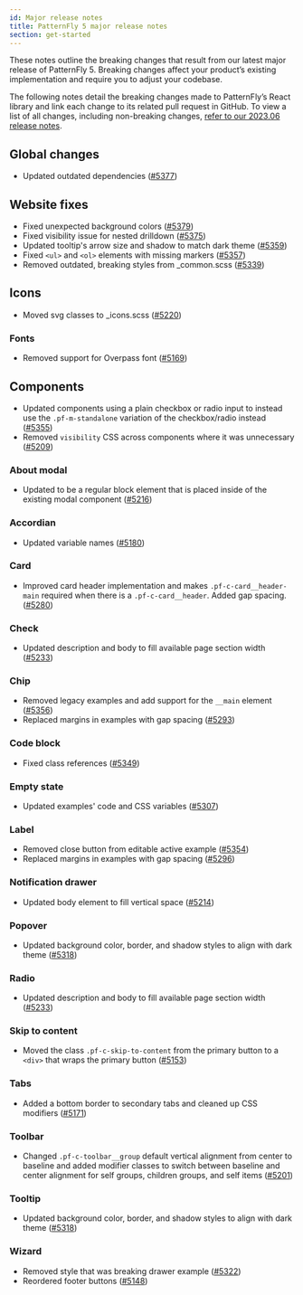 ```yaml
---
id: Major release notes
title: PatternFly 5 major release notes 
section: get-started
---
```


These notes outline the breaking changes that result from our latest major release of PatternFly 5. Breaking changes affect your product’s existing implementation and require you to adjust your codebase.

The following notes detail the breaking changes made to PatternFly’s React library and link each change to its related pull request in GitHub. To view a list of all changes, including non-breaking changes, [refer to our 2023.06 release notes](/get-started/release-notes). 

## Global changes

- Updated outdated dependencies ([#5377](https://github.com/patternfly/patternfly/pull/5377))

## Website fixes

- Fixed unexpected background colors ([#5379](https://github.com/patternfly/patternfly/pull/5379))
- Fixed visibility issue for nested drilldown ([#5375](https://github.com/patternfly/patternfly/pull/5375))
- Updated tooltip's arrow size and shadow to match dark theme ([#5359](https://github.com/patternfly/patternfly/pull/5359))
- Fixed `<ul>` and `<ol>` elements with missing markers ([#5357](https://github.com/patternfly/patternfly/pull/5357))
- Removed outdated, breaking styles from _common.scss ([#5339](https://github.com/patternfly/patternfly/pull/5339))

## Icons

- Moved svg classes to _icons.scss ([#5220](https://github.com/patternfly/patternfly/pull/5220))

### Fonts

- Removed support for Overpass font ([#5169](https://github.com/patternfly/patternfly/pull/5169))

## Components

- Updated components using a plain checkbox or radio input to instead  use the `.pf-m-standalone` variation of the checkbox/radio instead ([#5355](https://github.com/patternfly/patternfly/pull/5355))
- Removed `visibility` CSS across components where it was unnecessary ([#5209](https://github.com/patternfly/patternfly/pull/5209))

### About modal 

- Updated to be a regular block element that is placed inside of the existing modal component ([#5216](https://github.com/patternfly/patternfly/pull/5216))

### Accordian 

- Updated variable names ([#5180](https://github.com/patternfly/patternfly/pull/5180))

### Card

- Improved card header implementation and makes `.pf-c-card__header-main` required when there is a `.pf-c-card__header`. Added gap spacing. ([#5280](https://github.com/patternfly/patternfly/pull/5280))

### Check 

- Updated description and body to fill available page section width ([#5233](https://github.com/patternfly/patternfly/pull/5233))

### Chip

- Removed legacy examples and add support for the `__main` element ([#5356](https://github.com/patternfly/patternfly/pull/5356))
- Replaced margins in examples with gap spacing ([#5293](https://github.com/patternfly/patternfly/pull/5293))

### Code block

- Fixed class references ([#5349](https://github.com/patternfly/patternfly/pull/5349))

### Empty state 

- Updated examples' code and CSS variables ([#5307](https://github.com/patternfly/patternfly/pull/5307))


### Label

- Removed close button from editable active example ([#5354](https://github.com/patternfly/patternfly/pull/5354))
- Replaced margins in examples with gap spacing ([#5296](https://github.com/patternfly/patternfly/pull/5296))

### Notification drawer

- Updated body element to fill vertical space ([#5214](https://github.com/patternfly/patternfly/pull/5214))

### Popover 

- Updated background color, border, and shadow styles to align with dark theme ([#5318](https://github.com/patternfly/patternfly/pull/5318))

### Radio 

- Updated description and body to fill available page section width ([#5233](https://github.com/patternfly/patternfly/pull/5233))

### Skip to content

- Moved the class `.pf-c-skip-to-content` from the primary button to a `<div>` that wraps the primary button ([#5153](https://github.com/patternfly/patternfly/pull/5153))

### Tabs

- Added a bottom border to secondary tabs and cleaned up CSS modifiers ([#5171](https://github.com/patternfly/patternfly/pull/5171))

### Toolbar 

- Changed `.pf-c-toolbar__group` default vertical alignment from center to baseline and added modifier classes to switch between baseline and center alignment for self groups, children groups, and self items
 ([#5201](https://github.com/patternfly/patternfly/pull/5201))

### Tooltip

- Updated background color, border, and shadow styles to align with dark theme ([#5318](https://github.com/patternfly/patternfly/pull/5318))

### Wizard 

- Removed style that was breaking drawer example ([#5322](https://github.com/patternfly/patternfly/pull/5322))
- Reordered footer buttons ([#5148](https://github.com/patternfly/patternfly/pull/5148))